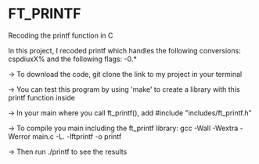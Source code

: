 # FT_PRINTF
Recoding the printf function in C

In this project, I recoded printf which handles the following conversions: cspdiuxX% and the following flags: -0.*

-> To download the code, git clone the link to my project in your terminal

-> You can test this program by using 'make' to create a library with this printf function inside

-> In your main where you call ft_printf(), add #include "includes/ft_printf.h"

-> To compile you main including the ft_printf library: gcc -Wall -Wextra -Werror main.c -L. -lftprintf -o printf

-> Then run ./printf to see the results

